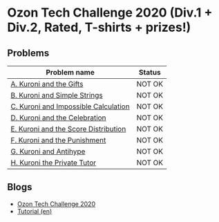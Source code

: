# Ozon Tech Challenge 2020 (Div.1 + Div.2, Rated, T-shirts + prizes!)

## Problems

|Problem name|Status|
|------------|---------|
| [A. Kuroni and the Gifts](problems/A._Kuroni_and_the_Gifts.md)|NOT OK|
| [B. Kuroni and Simple Strings](problems/B._Kuroni_and_Simple_Strings.md)|NOT OK|
| [C. Kuroni and Impossible Calculation](problems/C._Kuroni_and_Impossible_Calculation.md)|NOT OK|
| [D. Kuroni and the Celebration](problems/D._Kuroni_and_the_Celebration.md)|NOT OK|
| [E. Kuroni and the Score Distribution](problems/E._Kuroni_and_the_Score_Distribution.md)|NOT OK|
| [F. Kuroni and the Punishment](problems/F._Kuroni_and_the_Punishment.md)|NOT OK|
| [G. Kuroni and Antihype](problems/G._Kuroni_and_Antihype.md)|NOT OK|
| [H. Kuroni the Private Tutor](problems/H._Kuroni_the_Private_Tutor.md)|NOT OK|
## Blogs

- [Ozon Tech Challenge 2020](blogs/Ozon_Tech_Challenge_2020.md)
- [Tutorial (en)](blogs/Tutorial_(en).md)
